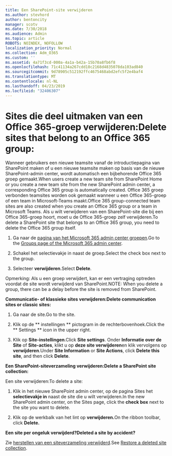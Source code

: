 ```yaml
---
title: Een SharePoint-site verwijderen
ms.author: stevhord
author: bentoncity
manager: scotv
ms.date: 7/30/2018
ms.audience: Admin
ms.topic: article
ROBOTS: NOINDEX, NOFOLLOW
localization_priority: Normal
ms.collection: Adm_O365
ms.custom: ''
ms.assetid: 4a71f3cd-000a-4a1a-b42a-15b70a8fb6f8
ms.openlocfilehash: 71c41134a267cdd18c2168d4835078da103ad840
ms.sourcegitcommit: 9d78905c512192ffc4675468abd2efc5f2e4baf4
ms.translationtype: MT
ms.contentlocale: nl-NL
ms.lasthandoff: 04/23/2019
ms.locfileid: "32406307"
---
```

# <a name="delete-sites-that-belong-to-an-office-365-group"></a><span data-ttu-id="41554-102">Sites die deel uitmaken van een Office 365-groep verwijderen:</span><span class="sxs-lookup"><span data-stu-id="41554-102">Delete sites that belong to an Office 365 group:</span></span>

<span data-ttu-id="41554-103">Wanneer gebruikers een nieuwe teamsite vanaf de introductiepagina van SharePoint maken of u een nieuwe teamsite maken op basis van de nieuwe SharePoint-admin center, wordt automatisch een bijbehorende Office 365 groep gemaakt.</span><span class="sxs-lookup"><span data-stu-id="41554-103">When users create a new team site from SharePoint Home or you create a new team site from the new SharePoint admin center, a corresponding Office 365 group is automatically created.</span></span> <span data-ttu-id="41554-104">Office 365 groep verbonden teamsites worden ook gemaakt wanneer u een Office 365-groep of een team in Microsoft-Teams maakt.</span><span class="sxs-lookup"><span data-stu-id="41554-104">Office 365 group-connected team sites are also created when you create an Office 365 group or a team in Microsoft Teams.</span></span> <span data-ttu-id="41554-105">Als u wilt verwijderen van een SharePoint-site die bij een Office 365-groep hoort, moet u de Office 365-groep zelf verwijderen.</span><span class="sxs-lookup"><span data-stu-id="41554-105">To delete a SharePoint site that belongs to an Office 365 group, you need to delete the Office 365 group itself.</span></span> 
  
1. <span data-ttu-id="41554-106">Ga naar de [pagina van het Microsoft 365 admin center groepen](https://portal.office.com/adminportal/home#/groups).</span><span class="sxs-lookup"><span data-stu-id="41554-106">Go to the [Groups page of the Microsoft 365 admin center](https://portal.office.com/adminportal/home#/groups).</span></span>
    
2. <span data-ttu-id="41554-107">Schakel het selectievakje in naast de groep.</span><span class="sxs-lookup"><span data-stu-id="41554-107">Select the check box next to the group.</span></span>
    
3. <span data-ttu-id="41554-108">Selecteer **verwijderen**.</span><span class="sxs-lookup"><span data-stu-id="41554-108">Select **Delete**.</span></span>
    
<span data-ttu-id="41554-109">Opmerking: Als u een groep verwijdert, kan er een vertraging optreden voordat de site wordt verwijderd van SharePoint.</span><span class="sxs-lookup"><span data-stu-id="41554-109">NOTE: When you delete a group, there can be a delay before the site is removed from SharePoint.</span></span>
  
<span data-ttu-id="41554-110">**Communicatie- of klassieke sites verwijderen:**</span><span class="sxs-lookup"><span data-stu-id="41554-110">**Delete communication sites or classic sites:**</span></span>

1. <span data-ttu-id="41554-111">Ga naar de site.</span><span class="sxs-lookup"><span data-stu-id="41554-111">Go to the site.</span></span>
  
2. <span data-ttu-id="41554-112">Klik op de \*\* instellingen \*\* pictogram in de rechterbovenhoek.</span><span class="sxs-lookup"><span data-stu-id="41554-112">Click the \*\* Settings \*\* icon in the upper right.</span></span> 
  
3. <span data-ttu-id="41554-113">Klik op **Site-instellingen**.</span><span class="sxs-lookup"><span data-stu-id="41554-113">Click **Site settings**.</span></span> <span data-ttu-id="41554-114">Onder **Informatie over de Site** of **Site-acties**, klikt u op **deze site verwijderen**en klik vervolgens op **verwijderen**.</span><span class="sxs-lookup"><span data-stu-id="41554-114">Under **Site Information** or **Site Actions**, click **Delete this site**, and then click **Delete**.</span></span>
  
<span data-ttu-id="41554-115">**Een SharePoint-siteverzameling verwijderen:**</span><span class="sxs-lookup"><span data-stu-id="41554-115">**Delete a SharePoint site collection:**</span></span>

<span data-ttu-id="41554-116">Een site verwijderen:</span><span class="sxs-lookup"><span data-stu-id="41554-116">To delete a site:</span></span>
  
1. <span data-ttu-id="41554-117">Klik in het nieuwe SharePoint admin center, op de pagina Sites het **selectievakje in** naast de site die u wilt verwijderen.</span><span class="sxs-lookup"><span data-stu-id="41554-117">In the new SharePoint admin center, on the Sites page, click the **check box** next to the site you want to delete.</span></span> 
    
2. <span data-ttu-id="41554-118">Klik op de werkbalk van het lint op **verwijderen.**</span><span class="sxs-lookup"><span data-stu-id="41554-118">On the ribbon toolbar, click **Delete.**</span></span>
    
<span data-ttu-id="41554-119">**Een site per ongeluk verwijderd?**</span><span class="sxs-lookup"><span data-stu-id="41554-119">**Deleted a site by accident?**</span></span>

<span data-ttu-id="41554-120">Zie [herstellen van een siteverzameling verwijderd](https://go.microsoft.com/fwlink/?linkid=867660).</span><span class="sxs-lookup"><span data-stu-id="41554-120">See [Restore a deleted site collection](https://go.microsoft.com/fwlink/?linkid=867660).</span></span>
  

